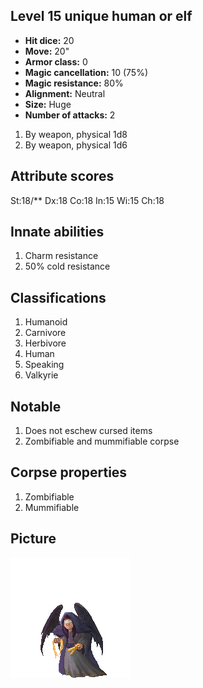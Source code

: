 ## Level 15 unique human or elf
- **Hit dice:** 20
- **Move:** 20"
- **Armor class:** 0
- **Magic cancellation:** 10 (75%)
- **Magic resistance:** 80%
- **Alignment:** Neutral
- **Size:** Huge
- **Number of attacks:** 2
1. By weapon, physical 1d8
2. By weapon, physical 1d6
## Attribute scores
St:18/** Dx:18 Co:18 In:15 Wi:15 Ch:18
## Innate abilities
1. Charm resistance
2. 50% cold resistance
## Classifications
1. Humanoid
2. Carnivore
3. Herbivore
4. Human
5. Speaking
6. Valkyrie
## Notable
1. Does not eschew cursed items
2. Zombifiable and mummifiable corpse
## Corpse properties
1. Zombifiable
2. Mummifiable
## Picture
![Norn](https://github.com/hyvanmielenpelit/GnollHackTileSet/blob/main/Monsters/norn/norn.png)
